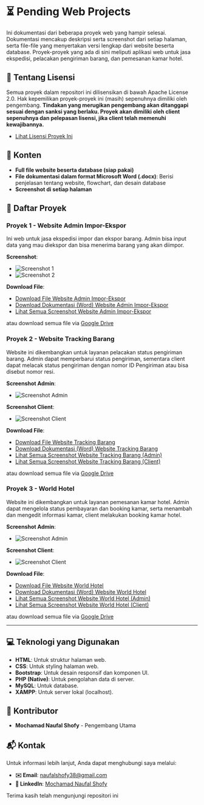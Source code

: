 # ⏳ Pending Web Projects

Ini dokumentasi dari beberapa proyek web yang hampir selesai. Dokumentasi mencakup deskripsi serta screenshot dari setiap halaman, serta file-file yang menyertakan versi lengkap dari website beserta database. Proyek-proyek yang ada di sini meliputi aplikasi web untuk jasa ekspedisi, pelacakan pengiriman barang, dan pemesanan kamar hotel.

## 📜 Tentang Lisensi

Semua proyek dalam repositori ini dilisensikan di bawah Apache License 2.0. Hak kepemilikan proyek-proyek ini (masih) sepenuhnya dimiliki oleh pengembang. **Tindakan yang merugikan pengembang akan ditanggapi sesuai dengan sanksi yang berlaku. Proyek akan dimiliki oleh client sepenuhnya dan pelepasan lisensi, jika client telah memenuhi kewajibannya.**
- [Lihat Lisensi Proyek Ini](https://github.com/nopalsh/pending-web-projects/blob/main/LICENSE)

## 📂 Konten

- **Full file website beserta database (siap pakai)**
- **File dokumentasi dalam format Microsoft Word (.docx)**: Berisi penjelasan tentang website, flowchart, dan desain database
- **Screenshot di setiap halaman**

## 🌟 Daftar Proyek

### Proyek 1 - Website Admin Impor-Ekspor

Ini web untuk jasa ekspedisi impor dan ekspor barang. Admin bisa input data yang mau diekspor dan bisa menerima barang yang akan diimpor.

**Screenshot**:
- ![Screenshot 1](https://github.com/nopalsh/pending-web-projects/blob/main/Admin%20Impor-Ekspor/Screenshot/screencapture-localhost-eks-impor-php-2024-07-08-10_10_34.png)
- ![Screenshot 2](https://github.com/nopalsh/pending-web-projects/blob/main/Admin%20Impor-Ekspor/Screenshot/screencapture-localhost-eks-edit-ekspor-php-2024-07-08-10_11_02.png)

**Download File**:
- [Download File Website Admin Impor-Ekspor](https://raw.githubusercontent.com/nopalsh/pending-web-projects/main/Admin%20Impor-Ekspor/Admin%20Impor-Ekspor.zip)
- [Download Dokumentasi (Word) Website Admin Impor-Ekspor](https://raw.githubusercontent.com/nopalsh/pending-web-projects/main/Admin%20Impor-Ekspor/Website%20Impor-Ekspor%20Barang.docx)
- [Lihat Semua Screenshot Website Admin Impor-Ekspor](https://github.com/nopalsh/pending-web-projects/tree/main/Admin%20Impor-Ekspor/Screenshot)

atau download semua file via [Google Drive](https://drive.google.com/drive/folders/1gUxMbK7adSH_VLIbiCzOVtGZrHxYnz7N?usp=sharing)

### Proyek 2 - Website Tracking Barang

Website ini dikembangkan untuk layanan pelacakan status pengiriman barang. Admin dapat memperbarui status pengiriman, sementara client dapat melacak status pengiriman dengan nomor ID Pengiriman atau bisa disebut nomor resi.

**Screenshot Admin**:
- ![Screenshot Admin](https://github.com/nopalsh/pending-web-projects/blob/main/Tracking/Screenshot%20Admin/screencapture-localhost-eks-tracking-tracking-php-2024-07-08-10_12_38.png)

**Screenshot Client**:
- ![Screenshot Client](https://github.com/nopalsh/pending-web-projects/blob/main/Tracking/Screenshot%20Client/screencapture-localhost-ekspedisi-index-php-2024-07-08-10_14_09.png)

**Download File**:
- [Download File Website Tracking Barang](https://raw.githubusercontent.com/nopalsh/pending-web-projects/main/Tracking/Website%20Tracking.zip)
- [Download Dokumentasi (Word) Website Tracking Barang](https://raw.githubusercontent.com/nopalsh/pending-web-projects/main/Tracking/Website%20Tracking.docx)
- [Lihat Semua Screenshot Website Tracking Barang (Admin)](https://github.com/nopalsh/pending-web-projects/tree/main/Tracking/Screenshot%20Admin)
- [Lihat Semua Screenshot Website Tracking Barang (Client)](https://github.com/nopalsh/pending-web-projects/tree/main/Tracking/Screenshot%20Client)

atau download semua file via [Google Drive](https://drive.google.com/drive/folders/1gUxMbK7adSH_VLIbiCzOVtGZrHxYnz7N?usp=sharing)

### Proyek 3 - World Hotel

Website ini dikembangkan untuk layanan pemesanan kamar hotel. Admin dapat mengelola status pembayaran dan booking kamar, serta menambah dan mengedit informasi kamar, client melakukan booking kamar hotel.

**Screenshot Admin**:
- ![Screenshot Admin](https://github.com/nopalsh/pending-web-projects/blob/main/World%20Hotel/Admin%20Screenshot/screencapture-localhost-hotel-fix-admin-data-booking-php-2024-07-08-10_19_53.png)

**Screenshot Client**:
- ![Screenshot Client](https://github.com/nopalsh/pending-web-projects/blob/main/World%20Hotel/Client%20Screenshot/screencapture-localhost-hotel-fix-booking-php-2024-07-08-10_18_37.png)

**Download File**:
- [Download File Website World Hotel](https://raw.githubusercontent.com/nopalsh/pending-web-projects/main/World%20Hotel/World%20Hotel.zip)
- [Download Dokumentasi (Word) Website World Hotel](https://raw.githubusercontent.com/nopalsh/pending-web-projects/main/World%20Hotel/Website%20World%20Hotel.docx)
- [Lihat Semua Screenshot Website World Hotel (Admin)](https://github.com/nopalsh/pending-web-projects/tree/main/World%20Hotel/Admin%20Screenshot)
- [Lihat Semua Screenshot Website World Hotel (Client)](https://github.com/nopalsh/pending-web-projects/tree/main/World%20Hotel/Client%20Screenshot)

atau download semua file via [Google Drive](https://drive.google.com/drive/folders/1gUxMbK7adSH_VLIbiCzOVtGZrHxYnz7N?usp=sharing)


---

## 💻 Teknologi yang Digunakan

- **HTML**: Untuk struktur halaman web.
- **CSS**: Untuk styling halaman web.
- **Bootstrap**: Untuk desain responsif dan komponen UI.
- **PHP (Native)**: Untuk pengolahan data di server.
- **MySQL**: Untuk database.
- **XAMPP**: Untuk server lokal (localhost).

## 👥 Kontributor

- **Mochamad Naufal Shofy** - Pengembang Utama

## 📬 Kontak

Untuk informasi lebih lanjut, Anda dapat menghubungi saya melalui:
- **✉️ Email**: naufalshofy38@gmail.com
- **🔗 LinkedIn**: [Mochamad Naufal Shofy](https://www.linkedin.com/in/mochamad-naufal-shofy)

Terima kasih telah mengunjungi repositori ini
